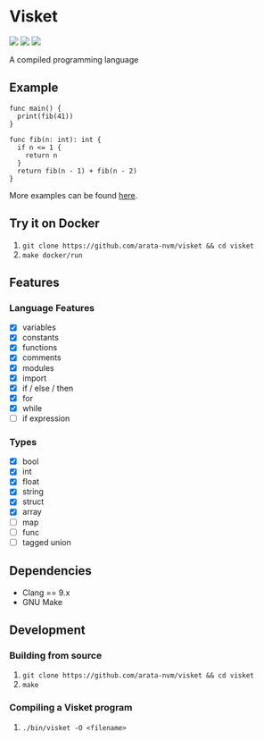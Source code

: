 # Visket

![](https://img.shields.io/github/workflow/status/arata-nvm/visket/Go?style=for-the-badge)
![](https://img.shields.io/github/license/visket-lang/visket?style=for-the-badge)
![](https://img.shields.io/codecov/c/github/arata-nvm/visket?style=for-the-badge)

A compiled programming language

## Example
```
func main() {
  print(fib(41))
}

func fib(n: int): int {
  if n <= 1 {
    return n
  }
  return fib(n - 1) + fib(n - 2)
}
```

More examples can be found [here](https://github.com/arata-nvm/visket/tree/master/examples).

## Try it on Docker
1. `git clone https://github.com/arata-nvm/visket && cd visket`
2. `make docker/run`

## Features

### Language Features
- [x] variables
- [x] constants
- [x] functions
- [x] comments
- [x] modules
- [x] import
- [x] if / else / then
- [x] for
- [x] while
- [ ] if expression

### Types
- [x] bool
- [x] int
- [x] float
- [x] string
- [x] struct
- [x] array
- [ ] map
- [ ] func
- [ ] tagged union

## Dependencies
- Clang == 9.x
- GNU Make

## Development

### Building from source
1. `git clone https://github.com/arata-nvm/visket && cd visket`
2. `make`

### Compiling a Visket program
1. `./bin/visket -O <filename>`
